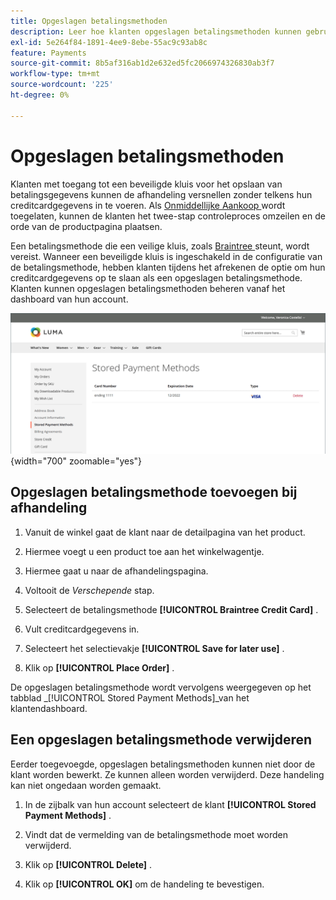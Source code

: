```yaml
---
title: Opgeslagen betalingsmethoden
description: Leer hoe klanten opgeslagen betalingsmethoden kunnen gebruiken op je Commerce-winkel.
exl-id: 5e264f84-1891-4ee9-8ebe-55ac9c93ab8c
feature: Payments
source-git-commit: 8b5af316ab1d2e632ed5fc2066974326830ab3f7
workflow-type: tm+mt
source-wordcount: '225'
ht-degree: 0%

---
```


# Opgeslagen betalingsmethoden

Klanten met toegang tot een beveiligde kluis voor het opslaan van betalingsgegevens kunnen de afhandeling versnellen zonder telkens hun creditcardgegevens in te voeren. Als [ Onmiddellijke Aankoop ](checkout-instant-purchase.md) wordt toegelaten, kunnen de klanten het twee-stap controleproces omzeilen en de orde van de productpagina plaatsen.

Een betalingsmethode die een veilige kluis, zoals [ Braintree ](braintree.md) steunt, wordt vereist. Wanneer een beveiligde kluis is ingeschakeld in de configuratie van de betalingsmethode, hebben klanten tijdens het afrekenen de optie om hun creditcardgegevens op te slaan als een opgeslagen betalingsmethode. Klanten kunnen opgeslagen betalingsmethoden beheren vanaf het dashboard van hun account.

![ Opgeslagen Methoden van de Betaling ](./assets/customer-account-stored-payment-methods.png){width="700" zoomable="yes"}

## Opgeslagen betalingsmethode toevoegen bij afhandeling

1. Vanuit de winkel gaat de klant naar de detailpagina van het product.

1. Hiermee voegt u een product toe aan het winkelwagentje.

1. Hiermee gaat u naar de afhandelingspagina.

1. Voltooit de _Verschepende_ stap.

1. Selecteert de betalingsmethode **[!UICONTROL Braintree Credit Card]** .

1. Vult creditcardgegevens in.

1. Selecteert het selectievakje **[!UICONTROL Save for later use]** .

1. Klik op **[!UICONTROL Place Order]** .

De opgeslagen betalingsmethode wordt vervolgens weergegeven op het tabblad _[!UICONTROL Stored Payment Methods]_van het klantendashboard.

## Een opgeslagen betalingsmethode verwijderen

Eerder toegevoegde, opgeslagen betalingsmethoden kunnen niet door de klant worden bewerkt. Ze kunnen alleen worden verwijderd. Deze handeling kan niet ongedaan worden gemaakt.

1. In de zijbalk van hun account selecteert de klant **[!UICONTROL Stored Payment Methods]** .

1. Vindt dat de vermelding van de betalingsmethode moet worden verwijderd.

1. Klik op **[!UICONTROL Delete]** .

1. Klik op **[!UICONTROL OK]** om de handeling te bevestigen.
